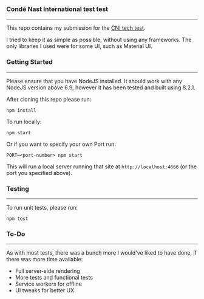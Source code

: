 ### Condé Nast International test test
---
This repo contains my submission for the [CNI tech test](https://github.com/conde-nast-international/cnid-tech-tests).

I tried to keep it as simple as possible, without using any frameworks.
The only libraries I used were for some UI, such as Material UI.

### Getting Started
---
Please ensure that you have NodeJS installed. It should work with any NodeJS version above 6.9,
however it has been tested and built using 8.2.1.

After cloning this repo please run:

```
npm install
```

To run locally:

```
npm start
```

Or if you want to specify your own Port run:
```
PORT=<port-number> npm start
```

This will run a local server running that site at `http://localhost:4666` (or the port you specified above).

### Testing
---
To run unit tests, please run:

```
npm test
```

### To-Do
---
As with most tests, there was a bunch more I would've liked to have done, if there was more time available:

- Full server-side rendering
- More tests and functional tests
- Service workers for offline
- UI tweaks for better UX